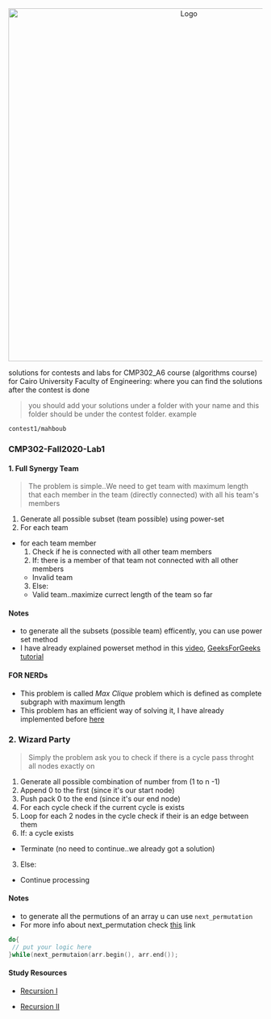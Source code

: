 <div align="center">
  <img width="700" alt="Logo" src="https://user-images.githubusercontent.com/43186742/97775607-adb90800-1b6a-11eb-8965-153c8bc21782.png">
</div>


solutions for contests and labs for CMP302_A6 course (algorithms course) for Cairo University Faculty of Engineering: where you can find the solutions after the contest is done

> you should add your solutions under a folder with your name 
and this folder should be under the contest folder.
example
```
contest1/mahboub
```


### CMP302-Fall2020-Lab1

#### 1. Full Synergy Team
> The problem is simple..We need to get team with maximum length that each member in the team (directly connected) with all his team's members

1. Generate all possible subset (team possible) using power-set
2. For each team
 - for each team member
    1. Check if he is connected with all other team members
    2. If: there is a member of that team not connected with all other members
      - Invalid team
    3. Else:
      - Valid team..maximize currect length of the team so far

  

#### Notes

- to generate all the subsets (possible team) efficently, you can use power set method 
- I have already explained powerset method in this [video](https://youtu.be/DvBjwKGTSDE), [GeeksForGeeks tutorial](https://www.geeksforgeeks.org/power-set/)

#### FOR NERDs

- This problem is called *Max Clique* problem which is defined as complete subgraph with maximum length
- This problem has an efficient way of solving it, I have already implemented before [here](https://github.com/AbdallahHemdan/cp__training/blob/master/Graphs__utilities/Max%20Clique.cpp)


### 2. Wizard Party
> Simply the problem ask you to check if there is a cycle pass throght all nodes exactly on

1. Generate all possible combination of number from (1 to n -1)
2. Append 0 to the first (since it's our start node)
3. Push pack 0 to the end (since it's our end node)
4. For each cycle check if the current cycle is exists
 1. Loop for each 2 nodes in the cycle check if their is an edge between them
 2. If: a cycle exists
  - Terminate (no need to continue..we already got a solution)
 3. Else: 
  - Continue processing

#### Notes

-  to generate all the permutions of an array u can use `next_permutation`
- For more info about next_permutation check [this](https://www.geeksforgeeks.org/find-the-next-lexicographically-greater-word-than-a-given-word/) link

```cpp
do{
 // put your logic here
}while(next_permutaion(arr.begin(), arr.end());
```
#### Study Resources

- [Recursion I](https://leetcode.com/explore/featured/card/recursion-i/)

- [Recursion II](https://leetcode.com/explore/learn/card/recursion-ii/)

